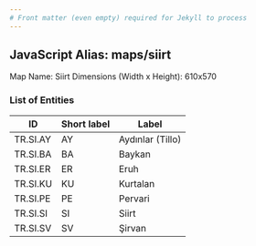 ```yaml
---
# Front matter (even empty) required for Jekyll to process
---
```


## JavaScript Alias: maps/siirt

Map Name: Siirt
Dimensions (Width x Height): 610x570





### List of Entities

ID | Short label | Label
---|---|---|
TR.SI.AY | AY | Aydınlar (Tillo)
TR.SI.BA | BA | Baykan
TR.SI.ER | ER | Eruh
TR.SI.KU | KU | Kurtalan		
TR.SI.PE | PE | Pervari
TR.SI.SI | SI | Siirt
TR.SI.SV | SV | Şirvan
